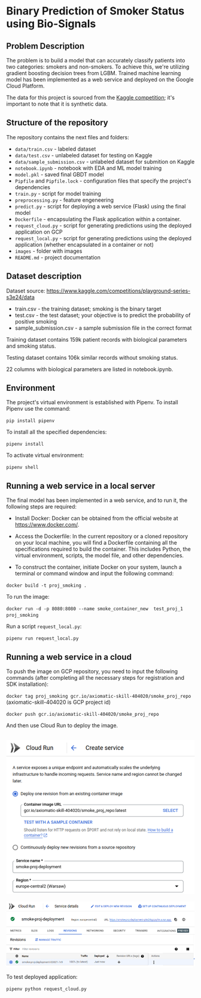 # **Binary Prediction of Smoker Status using Bio-Signals**  
  
## **Problem Description**   
   
The problem is to build a model that can accurately classify patients into two categories: smokers and non-smokers. To achieve this, we're utilizing gradient boosting decision trees from LGBM. Trained machine learning model has been implemented as a web service and deployed on the Google Cloud Platform.

The data for this project is sourced from the [Kaggle competition](https://www.kaggle.com/competitions/playground-series-s3e24/overview); it's important to note that it is synthetic data.  
   
## **Structure of the repository**    
   
The repository contains the next files and folders:
* `data/train.csv` - labeled dataset    
* `data/test.csv` - unlabeled dataset for testing on Kaggle
* `data/sample_submission.csv` - unlabeled dataset for submition on Kaggle
* `notebook.ipynb` - notebook with EDA and ML model training    
* `model.pkl` - saved final GBDT model    
* `Pipfile` and `Pipfile.lock` - configuration files that specify the project's dependencies 
* `train.py` - script for model training 
* `preprocessing.py` - feature engeneering
* `predict.py` - script for deploying a web service (Flask) using the final model    
* `Dockerfile` - encapsulating the Flask application within a container.
* `request_cloud.py` - script for generating predictions using the deployed application on GCP
* `request_local.py` - script for generating predictions using the deployed application (whether encapsulated in a container or not)   
* `images` - folder with images  
* `README.md` - project documentation 
   
## **Dataset description**    
   
Dataset source: https://www.kaggle.com/competitions/playground-series-s3e24/data 

- train.csv - the training dataset; smoking is the binary target
- test.csv - the test dataset; your objective is to predict the probability of positive smoking
- sample_submission.csv - a sample submission file in the correct format

Training dataset contains 159k patient records with biological parameters and smoking status.

Testing dataset contains 106k similar records without smoking status.

22 columns with biological parameters are listed in notebook.ipynb.

## **Environment**   
   
The project's virtual environment is established with Pipenv. To install Pipenv use the command:
   
`pip install pipenv`   
   
To install all the specified dependencies:  
   
`pipenv install`  

To activate virtual environment:

`pipenv shell`   
 


## **Running a web service in a local server**   
      
The final model has been implemented in a web service, and to run it, the following steps are required:

- Install Docker: Docker can be obtained from the official website at https://www.docker.com/.

- Access the Dockerfile: In the current repository or a cloned repository on your local machine, you will find a Dockerfile containing all the specifications required to build the container. This includes Python, the virtual environment, scripts, the model file, and other dependencies.

- To construct the container, initiate Docker on your system, launch a terminal or command window and input the following command:
   
`docker build -t proj_smoking .`   
   
To run the image: 
   
`docker run -d -p 8080:8080 --name smoke_container_new  test_proj_1 proj_smoking`   
   
Run a script `request_local.py`:    
    
`pipenv run request_local.py`   

   
## **Running a web service in a cloud**   
   
To push the image on GCP repository, you need to input the following commands (after completing all the necessary steps for registration and SDK installation): 
      
`docker tag proj_smoking gcr.io/axiomatic-skill-404020/smoke_proj_repo`  (axiomatic-skill-404020 is GCP project id)
   
`docker push gcr.io/axiomatic-skill-404020/smoke_proj_repo`   
   

And then use Cloud Run to deploy the image.

<br />
      
<img src="images/Cloud_Run.png" alt="container_image"/>
     
<br />

<br />
      
<img src="images/deployed.png" alt="container_image"/>
     
<br />   

To test deployed application:

`pipenv python request_cloud.py`